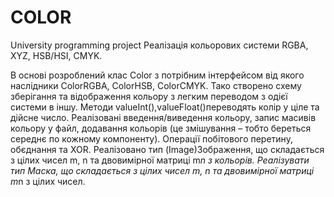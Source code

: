 # COLOR
University programming project
Реалізація кольорових системи RGBA, XYZ, HSB/HSI, CMYK. 

В основі розроблений клас Color з потрібним інтерфейсом від якого 
наслідники ColorRGBA, ColorHSB, ColorCMYK. Тако створено схему 
зберігання та відображення кольору з легким переводом з одієї 
системи в іншу. Методи valueInt(),valueFloat()переводять колір у ціле та 
дійсне число.
Реалізовані введення/виведення кольору, запис масивів кольору у 
файл, додавання кольорів (це змішування – тобто береться середнє 
по кожному компоненту). Операції побітового перетину, обєднання та 
XOR.
Реалізовано тип (Image)Зображення, що складається з цілих чисел m, 
n та двовимірної матриці m*n з кольорів. Реалізувати тип Маска, що 
складається з цілих чисел m, n та двовимірної матриці m*n з цілих 
чисел.
